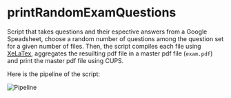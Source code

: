 # printRandomExamQuestions

Script that takes questions and their espective answers from a Google Speadsheet, choose a random number of questions among the question set for a given number of files. Then, the script compiles each file using [XeLaTex](https://en.wikipedia.org/wiki/XeTeX), aggregates the resuilting pdf file in a master pdf file (`exam.pdf`) and print the master pdf file using CUPS.

Here is the pipeline of the script:

![Pipeline](https://docs.google.com/drawings/d/1VqeIC7rApha38_vspmRhC1zaD0GFc_--1UgqMhjP92Y/pub?w=853&h=237)
